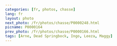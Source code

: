 ```yaml
---
categories: [fr, photos, chasse]
lang: fr
layout: photo
next_photo: /fr/photos/chasse/P0000248.html
picname: P0000164
prev_photo: /fr/photos/chasse/P0000166.html
tags: [Arne, Dead Springbock, Ingo, Leeza, Maggy]
---
```

